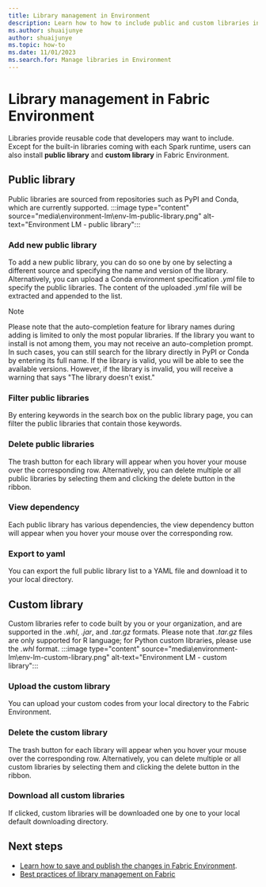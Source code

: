 ```yaml
---
title: Library management in Environment
description: Learn how to how to include public and custom libraries in the Environment.
ms.author: shuaijunye
author: shuaijunye
ms.topic: how-to
ms.date: 11/01/2023
ms.search.for: Manage libraries in Environment
---
```


# Library management in Fabric Environment

Libraries provide reusable code that developers may want to include. Except for the built-in libraries coming with each Spark runtime, users can also install **public library** and **custom library** in Fabric Environment.

## Public library

Public libraries are sourced from repositories such as PyPI and Conda, which are currently supported.
:::image type="content" source="media\environment-lm\env-lm-public-library.png" alt-text="Environment LM - public library":::

### Add new public library

To add a new public library, you can do so one by one by selecting a different source and specifying the name and version of the library. Alternatively, you can upload a Conda environment specification *.yml* file to specify the public libraries. The content of the uploaded *.yml* file will be extracted and appended to the list.

> [!NOTE]
> Please note that the auto-completion feature for library names during adding is limited to only the most popular libraries. If the library you want to install is not among them, you may not receive an auto-completion prompt. In such cases, you can still search for the library directly in PyPI or Conda by entering its full name. If the library is valid, you will be able to see the available versions. However, if the library is invalid, you will receive a warning that says "The library doesn't exist."

### Filter public libraries

By entering keywords in the search box on the public library page, you can filter the public libraries that contain those keywords.

### Delete public libraries

The trash button for each library will appear when you hover your mouse over the corresponding row. Alternatively, you can delete multiple or all public libraries by selecting them and clicking the delete button in the ribbon.

### View dependency

Each public library has various dependencies, the view dependency button will appear when you hover your mouse over the corresponding row.

### Export to yaml

You can export the full public library list to a YAML file and download it to your local directory.

## Custom library

Custom libraries refer to code built by you or your organization, and are supported in the *.whl*, *.jar*, and *.tar.gz* formats. Please note that *.tar.gz* files are only supported for R language; for Python custom libraries, please use the *.whl* format.
:::image type="content" source="media\environment-lm\env-lm-custom-library.png" alt-text="Environment LM - custom library":::

### Upload the custom library

You can upload your custom codes from your local directory to the Fabric Environment.

### Delete the custom library

The trash button for each library will appear when you hover your mouse over the corresponding row. Alternatively, you can delete multiple or all custom libraries by selecting them and clicking the delete button in the ribbon.

### Download all custom libraries

If clicked, custom libraries will be downloaded one by one to your local default downloading directory.

## Next steps

- [Learn how to save and publish the changes in Fabric Environment](create-and-use-environment.md#save-and-publish-the-changes).
- [Best practices of library management on Fabric](library-management.md)
